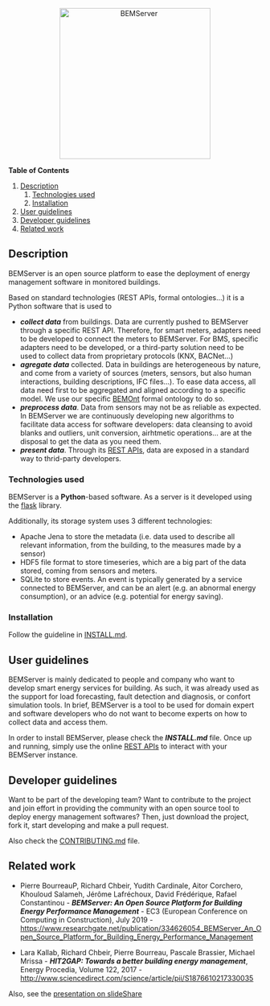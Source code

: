 

<p style="text-align:center;"><img src="docs/BEM%20SERVER-Color-rgb-logo.png" alt="BEMServer" width="300"/></p>


**Table of Contents**

1. [Description](#description)
    1. [Technologies used](#technologies)
    2. [Installation](#installation)
2. [User guidelines](#user)
3. [Developer guidelines](#developer)
4. [Related work](#documentation)



## Description <a name="description"></a>

BEMServer is an open source platform to ease the deployment of energy management software in monitored buildings.

Based on standard technologies (REST APIs, formal ontologies...) it is a Python software that is used to

- ***collect data*** from buildings. Data are currently pushed to BEMServer through a specific REST API. Therefore, for smart meters, adapters need to be developed to connect the meters to BEMServer. For BMS, specific adapters need to be developed, or a third-party solution need to be used to collect data from proprietary protocols (KNX, BACNet...)
- ***agregate data*** collected. Data in buildings are heterogeneous by nature, and come from a variety of sources (meters, sensors, but also human interactions, building descriptions, IFC files...). To ease data access, all data need first to be aggregated and aligned according to a specific model. We use our specific [BEMOnt](https://github.com/HIT2GAP-EU-PROJECT/BEMOnt) formal ontology to do so.
- ***preprocess data***. Data from sensors may not be as reliable as expected. In BEMServer we are continuously developing new algorithms to facilitate data access for software developers: data cleansing to avoid blanks and outliers, unit conversion, airhtmetic operations... are at the disposal to get the data as you need them.
- ***present data***. Through its [REST APIs](https://h2g-platform-core.nobatek.com/api/v0/api-docs/redoc), data are exposed in a standard way to thrid-party developers.

### Technologies used <a name="technologies"></a>

BEMServer is a **Python**-based software. As a server is it developed using the [flask](https://palletsprojects.com/p/flask/) library.

Additionally, its storage system uses 3 different technologies:
- Apache Jena to store the metadata (i.e. data used to describe all relevant information, from the building, to the measures made by a sensor)
- HDF5 file format to store timeseries, which are a big part of the data stored, coming from sensors and meters.
- SQLite to store events. An event is typically generated by a service connected to BEMServer, and can be an alert (e.g. an abnormal energy consumption), or an advice (e.g. potential for energy saving).

### Installation <a name="installation"></a>

Follow the guideline in [INSTALL.md](INSTALL.md).


## User guidelines <a name="user"></a>

BEMServer is mainly dedicated to people and company who want to develop smart energy services for building. As such, it was already used as the support for load forecasting, fault detection and diagnosis, or confort simulation tools. In brief, BEMServer is a tool to be used for domain expert and software developers who do not want to become experts on how to collect data and access them.

In order to install BEMServer, please check the ***INSTALL.md*** file. Once up and running, simply use the online [REST APIs](https://h2g-platform-core.nobatek.com/api/v0/api-docs/redoc) to interact with your BEMServer instance.

## Developer guidelines <a name="developer"></a>

Want to be part of the developing team? Want to contribute to the project and join effort in providing the community with an open source tool to deploy energy management softwares? Then, just download the project, fork it, start developing and make a pull request.

Also check the [CONTRIBUTING.md](CONTRIBUTING.md) file.

## Related work <a name="documentation"></a>

- Pierre BourreauP, Richard Chbeir, Yudith Cardinale, Aitor Corchero, Khouloud Salameh, Jérôme Lafréchoux, David Frédérique, Rafael Constantinou - ***BEMServer: An Open Source Platform for Building Energy Performance Management*** - EC3 (European Conference on Computing in Construction), July 2019 - https://www.researchgate.net/publication/334626054_BEMServer_An_Open_Source_Platform_for_Building_Energy_Performance_Management


- Lara Kallab, Richard Chbeir, Pierre Bourreau, Pascale Brassier, Michael Mrissa - ***HIT2GAP: Towards a better building energy management***, Energy Procedia, Volume 122, 2017 - http://www.sciencedirect.com/science/article/pii/S1876610217330035

Also, see the [presentation on slideShare](https://www.slideshare.net/pbourreau/bemserver-open-source-platform-for-building-energy-management)
